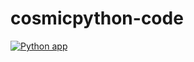 # cosmicpython-code
[![Python app](https://github.com/heykarimoff/cosmicpython-code/actions/workflows/python-app.yml/badge.svg)](https://github.com/heykarimoff/cosmicpython-code/actions/workflows/python-app.yml)
